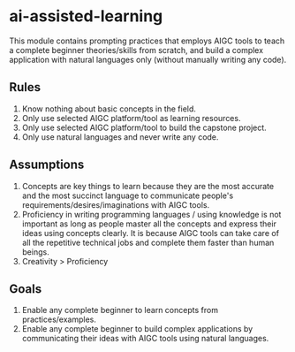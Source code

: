 # ai-assisted-learning

This module contains prompting practices that employs AIGC tools to teach a complete beginner theories/skills from scratch, and build a complex application with natural languages only (without manually writing any code).

## Rules

1. Know nothing about basic concepts in the field.
2. Only use selected AIGC platform/tool as learning resources.
3. Only use selected AIGC platform/tool to build the capstone project.
4. Only use natural languages and never write any code.

## Assumptions

1. Concepts are key things to learn because they are the most accurate and the most succinct language to communicate people's requirements/desires/imaginations with AIGC tools.
2. Proficiency in writing programming languages / using knowledge is not important as long as people master all the concepts and express their ideas using concepts clearly. It is because AIGC tools can take care of all the repetitive technical jobs and complete them faster than human beings.
3. Creativity > Proficiency

## Goals

1. Enable any complete beginner to learn concepts from practices/examples.
2. Enable any complete beginner to build complex applications by communicating their ideas with AIGC tools using natural languages.
